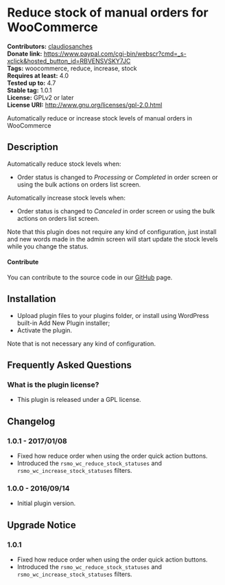 # Reduce stock of manual orders for WooCommerce #
**Contributors:** [claudiosanches](https://profiles.wordpress.org/claudiosanches)  
**Donate link:** https://www.paypal.com/cgi-bin/webscr?cmd=_s-xclick&hosted_button_id=RBVENSVSKY7JC  
**Tags:** woocommerce, reduce, increase, stock  
**Requires at least:** 4.0  
**Tested up to:** 4.7  
**Stable tag:** 1.0.1  
**License:** GPLv2 or later  
**License URI:** http://www.gnu.org/licenses/gpl-2.0.html  

Automatically reduce or increase stock levels of manual orders in WooCommerce

## Description ##

Automatically reduce stock levels when:

- Order status is changed to *Processing* or *Completed* in order screen or using the bulk actions on orders list screen.

Automatically increase stock levels when:

- Order status is changed to *Canceled* in order screen or using the bulk actions on orders list screen.

Note that this plugin does not require any kind of configuration, just install and new words made in the admin screen will start update the stock levels while you change the status.

#### Contribute ####

You can contribute to the source code in our [GitHub](https://github.com/claudiosanches/reduce-stock-of-manual-orders-for-woocommerce) page.

## Installation ##

* Upload plugin files to your plugins folder, or install using WordPress built-in Add New Plugin installer;
* Activate the plugin.

Note that is not necessary any kind of configuration.

## Frequently Asked Questions ##

### What is the plugin license? ###

- This plugin is released under a GPL license.

## Changelog ##

### 1.0.1 - 2017/01/08 ###

- Fixed how reduce order when using the order quick action buttons.
- Introduced the `rsmo_wc_reduce_stock_statuses` and `rsmo_wc_increase_stock_statuses` filters.

### 1.0.0 - 2016/09/14 ###

- Initial plugin version.

## Upgrade Notice ##

### 1.0.1 ###

- Fixed how reduce order when using the order quick action buttons.
- Introduced the `rsmo_wc_reduce_stock_statuses` and `rsmo_wc_increase_stock_statuses` filters.
